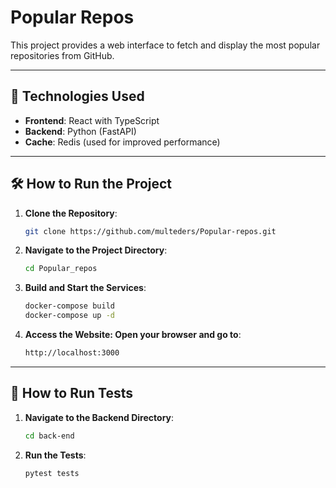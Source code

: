 # Popular Repos

This project provides a web interface to fetch and display the most popular repositories from GitHub.

---

## 🚀 **Technologies Used**

- **Frontend**: React with TypeScript
- **Backend**: Python (FastAPI)
- **Cache**: Redis (used for improved performance)

---

## 🛠️ **How to Run the Project**

1. **Clone the Repository**:
   ```bash
   git clone https://github.com/multeders/Popular-repos.git
2. **Navigate to the Project Directory**:
   ```bash
   cd Popular_repos
3. **Build and Start the Services**:
   ```bash
   docker-compose build
   docker-compose up -d
4. **Access the Website: Open your browser and go to**:
   ```bash
   http://localhost:3000


---


## 🧪 **How to Run Tests**

1. **Navigate to the Backend Directory**:
   ```bash
   cd back-end
2. **Run the Tests**:
   ```bash
   pytest tests

   

